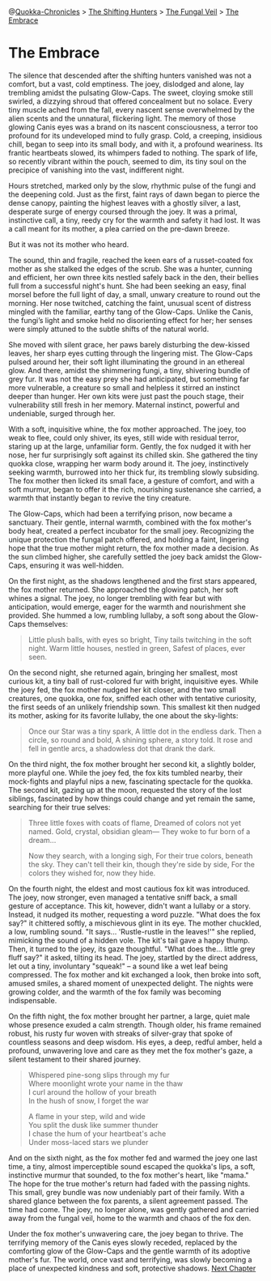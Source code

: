 @[Quokka-Chronicles](0000-quokka-chronicles) > [The Shifting Hunters](0000-quokka-chronicles) > [The Fungal Veil](0002-the-fungal-veil) > [The Embrace](0003-the-embrace)
# The Embrace
The silence that descended after the shifting hunters vanished was not a comfort, but a vast, cold emptiness. The joey, dislodged and alone, lay trembling amidst the pulsating Glow-Caps. The sweet, cloying smoke still swirled, a dizzying shroud that offered concealment but no solace. Every tiny muscle ached from the fall, every nascent sense overwhelmed by the alien scents and the unnatural, flickering light. The memory of those glowing Canis eyes was a brand on its nascent consciousness, a terror too profound for its undeveloped mind to fully grasp. Cold, a creeping, insidious chill, began to seep into its small body, and with it, a profound weariness. Its frantic heartbeats slowed, its whimpers faded to nothing. The spark of life, so recently vibrant within the pouch, seemed to dim, its tiny soul on the precipice of vanishing into the vast, indifferent night.

Hours stretched, marked only by the slow, rhythmic pulse of the fungi and the deepening cold. Just as the first, faint rays of dawn began to pierce the dense canopy, painting the highest leaves with a ghostly silver, a last, desperate surge of energy coursed through the joey. It was a primal, instinctive call, a tiny, reedy cry for the warmth and safety it had lost. It was a call meant for its mother, a plea carried on the pre-dawn breeze.

But it was not its mother who heard.

The sound, thin and fragile, reached the keen ears of a russet-coated fox mother as she stalked the edges of the scrub. She was a hunter, cunning and efficient, her own three kits nestled safely back in the den, their bellies full from a successful night's hunt. She had been seeking an easy, final morsel before the full light of day, a small, unwary creature to round out the morning. Her nose twitched, catching the faint, unusual scent of distress mingled with the familiar, earthy tang of the Glow-Caps. Unlike the Canis, the fungi’s light and smoke held no disorienting effect for her; her senses were simply attuned to the subtle shifts of the natural world.

She moved with silent grace, her paws barely disturbing the dew-kissed leaves, her sharp eyes cutting through the lingering mist. The Glow-Caps pulsed around her, their soft light illuminating the ground in an ethereal glow. And there, amidst the shimmering fungi, a tiny, shivering bundle of grey fur. It was not the easy prey she had anticipated, but something far more vulnerable, a creature so small and helpless it stirred an instinct deeper than hunger. Her own kits were just past the pouch stage, their vulnerability still fresh in her memory. Maternal instinct, powerful and undeniable, surged through her.

With a soft, inquisitive whine, the fox mother approached. The joey, too weak to flee, could only shiver, its eyes, still wide with residual terror, staring up at the large, unfamiliar form. Gently, the fox nudged it with her nose, her fur surprisingly soft against its chilled skin. She gathered the tiny quokka close, wrapping her warm body around it. The joey, instinctively seeking warmth, burrowed into her thick fur, its trembling slowly subsiding. The fox mother then licked its small face, a gesture of comfort, and with a soft murmur, began to offer it the rich, nourishing sustenance she carried, a warmth that instantly began to revive the tiny creature.

The Glow-Caps, which had been a terrifying prison, now became a sanctuary. Their gentle, internal warmth, combined with the fox mother's body heat, created a perfect incubator for the small joey. Recognizing the unique protection the fungal patch offered, and holding a faint, lingering hope that the true mother might return, the fox mother made a decision. As the sun climbed higher, she carefully settled the joey back amidst the Glow-Caps, ensuring it was well-hidden.

On the first night, as the shadows lengthened and the first stars appeared, the fox mother returned. She approached the glowing patch, her soft whines a signal. The joey, no longer trembling with fear but with anticipation, would emerge, eager for the warmth and nourishment she provided. She hummed a low, rumbling lullaby, a soft song about the Glow-Caps themselves:

>Little plush balls, with eyes so bright,
>Tiny tails twitching in the soft night.
>Warm little houses, nestled in green,
>Safest of places, ever seen.

On the second night, she returned again, bringing her smallest, most curious kit, a tiny ball of rust-colored fur with bright, inquisitive eyes. While the joey fed, the fox mother nudged her kit closer, and the two small creatures, one quokka, one fox, sniffed each other with tentative curiosity, the first seeds of an unlikely friendship sown. This smallest kit then nudged its mother, asking for its favorite lullaby, the one about the sky-lights:

>Once our Star was a tiny spark,
>A little dot in the endless dark.
>Then a circle, so round and bold,
>A shining sphere, a story told.
>It rose and fell in gentle arcs,
>a shadowless dot that drank the dark.

On the third night, the fox mother brought her second kit, a slightly bolder, more playful one. While the joey fed, the fox kits tumbled nearby, their mock-fights and playful nips a new, fascinating spectacle for the quokka.  The second kit, gazing up at the moon, requested the story of the lost siblings, fascinated by how things could change and yet remain the same, searching for their true selves:

>Three little foxes with coats of flame,
>Dreamed of colors not yet named.
>Gold, crystal, obsidian gleam—
>They woke to fur born of a dream...
>
>Now they search, with a longing sigh,
>For their true colors, beneath the sky.
>They can't tell their kin, though they're side by side,
>For the colors they wished for, now they hide.

On the fourth night, the eldest and most cautious fox kit was introduced. The joey, now stronger, even managed a tentative sniff back, a small gesture of acceptance. This kit, however, didn't want a lullaby or a story. Instead, it nudged its mother, requesting a word puzzle. "What does the fox say?" it chittered softly, a mischievous glint in its eye. The mother chuckled, a low, rumbling sound. "It says... 'Rustle-rustle in the leaves!'" she replied, mimicking the sound of a hidden vole. The kit's tail gave a happy thump. Then, it turned to the joey, its gaze thoughtful. "What does the... little grey fluff say?" it asked, tilting its head. The joey, startled by the direct address, let out a tiny, involuntary "squeak!" – a sound like a wet leaf being compressed. The fox mother and kit exchanged a look, then broke into soft, amused smiles, a shared moment of unexpected delight. The nights were growing colder, and the warmth of the fox family was becoming indispensable.

On the fifth night, the fox mother brought her partner, a large, quiet male whose presence exuded a calm strength. Though older, his frame remained robust, his rusty fur woven with streaks of silver-gray that spoke of countless seasons and deep wisdom. His eyes, a deep, redful amber, held a profound, unwavering love and care as they met the fox mother's gaze, a silent testament to their shared journey.

>Whispered pine-song slips through my fur  
>Where moonlight wrote your name in the thaw  
>I curl around the hollow of your breath  
>In the hush of snow, I forget the war  
>
>A flame in your step, wild and wide  
>You split the dusk like summer thunder  
>I chase the hum of your heartbeat's ache  
>Under moss-laced stars we plunder

And on the sixth night, as the fox mother fed and warmed the joey one last time, a tiny, almost imperceptible sound escaped the quokka's lips, a soft, instinctive murmur that sounded, to the fox mother's heart, like "mama." The hope for the true mother's return had faded with the passing nights. This small, grey bundle was now undeniably part of their family. With a shared glance between the fox parents, a silent agreement passed. The time had come. The joey, no longer alone, was gently gathered and carried away from the fungal veil, home to the warmth and chaos of the fox den.

Under the fox mother's unwavering care, the joey began to thrive. The terrifying memory of the Canis eyes slowly receded, replaced by the comforting glow of the Glow-Caps and the gentle warmth of its adoptive mother's fur. The world, once vast and terrifying, was slowly becoming a place of unexpected kindness and soft, protective shadows.
[Next Chapter](0004-the-den-and-the-flow)
